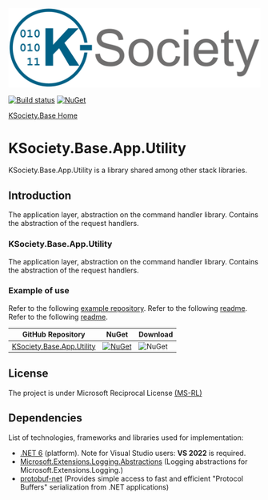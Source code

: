[![Logo](https://github.com/K-Society/KSociety.Base/blob/master/docs/K-Society__Logo_vs-negative.png)](https://github.com/K-Society)

[![Build status](https://ci.appveyor.com/api/projects/status/svxutqmffkucfp0r?svg=true)](https://ci.appveyor.com/project/maniglia/ksociety-base) [![NuGet](https://img.shields.io/nuget/v/KSociety.Base.InfraSub.Shared)](https://www.nuget.org/profiles/K-Society)

[KSociety.Base Home](https://github.com/K-Society/KSociety.Base)

# KSociety.Base.App.Utility

KSociety.Base.App.Utility is a library shared among other stack libraries.

## Introduction

The application layer, abstraction on the command handler library. Contains the abstraction of the request handlers.

### KSociety.Base.App.Utility
The application layer, abstraction on the command handler library. Contains the abstraction of the request handlers.

### Example of use
Refer to the following [example repository](https://github.com/K-Society/KSociety.Example).
Refer to the following [readme](https://github.com/K-Society/KSociety.Example/tree/master/docs/KSociety.Example.App.Dto).
Refer to the following [readme](https://github.com/K-Society/KSociety.Example/tree/master/docs/KSociety.Example.App.ReqHdlr).

| GitHub Repository | NuGet | Download |
| ------------- | ------------- | ------------- |
| [KSociety.Base.App.Utility](https://github.com/K-Society/KSociety.Base/tree/master/Src/01/KSociety.Base.App.Utility) | [![NuGet](https://img.shields.io/nuget/v/KSociety.Base.App.Utility)](https://www.nuget.org/packages/KSociety.Base.App.Utility) | ![NuGet](https://img.shields.io/nuget/dt/KSociety.Base.App.Utility) |

## License
The project is under Microsoft Reciprocal License [(MS-RL)](http://www.opensource.org/licenses/MS-RL)

## Dependencies

List of technologies, frameworks and libraries used for implementation:

- [.NET 6](https://dotnet.microsoft.com/download/dotnet/6.0) (platform). Note for Visual Studio users: **VS 2022** is required.
- [Microsoft.Extensions.Logging.Abstractions](https://www.nuget.org/packages/Microsoft.Extensions.Logging.Abstractions/) (Logging abstractions for Microsoft.Extensions.Logging.)
- [protobuf-net](https://github.com/protobuf-net/protobuf-net) (Provides simple access to fast and efficient "Protocol Buffers" serialization from .NET applications)
